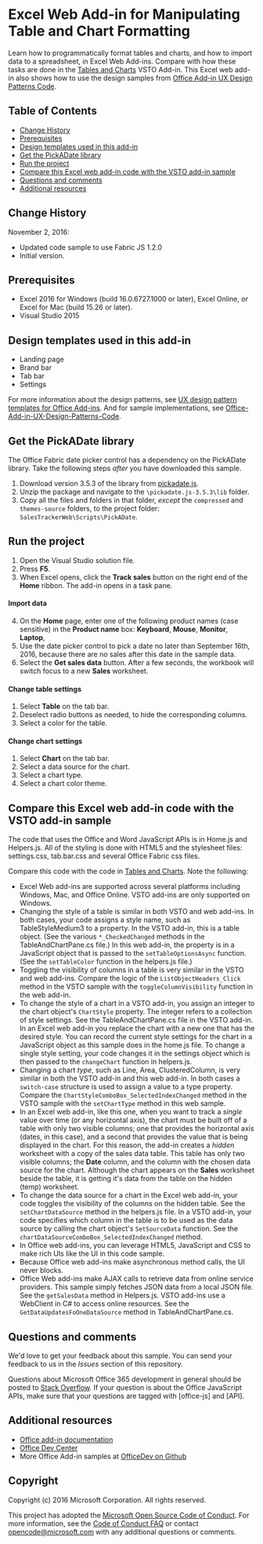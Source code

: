 # Excel Web Add-in for Manipulating Table and Chart Formatting

Learn how to programmatically format tables and charts, and how to import data to a spreadsheet, in Excel Web Add-ins. Compare with how these tasks are done in the [Tables and Charts](https://code.msdn.microsoft.com/VSTO-Generate-tables-and-f19859b3) VSTO Add-in. This Excel web add-in also shows how to use the design samples from [Office Add-in UX Design Patterns Code](https://github.com/OfficeDev/Office-Add-in-UX-Design-Patterns-Code). 

## Table of Contents
* [Change History](#change-history)
* [Prerequisites](#prerequisites)
* [Design templates used in this add-in](#design-templates-used-in-this-add-in)
* [Get the PickADate library](get-the-pickadate-library)
* [Run the project](#run-the-project)
* [Compare this Excel web add-in code with the VSTO add-in sample](#compare-this-web-add-in-code-with-the-VSTO-add-in-sample)
* [Questions and comments](#questions-and-comments)
* [Additional resources](#additional-resources)

## Change History

November 2, 2016:

* Updated code sample to use Fabric JS 1.2.0
* Initial version.

## Prerequisites

* Excel 2016 for Windows (build 16.0.6727.1000 or later), Excel Online, or Excel for Mac (build 15.26 or later).
* Visual Studio 2015 

## Design templates used in this add-in

- Landing page
- Brand bar
- Tab bar
- Settings

For more information about the design patterns, see [UX design pattern templates for Office Add-ins](https://dev.office.com/docs/add-ins/design/ux-design-patterns). And for sample implementations, see [Office-Add-in-UX-Design-Patterns-Code](https://github.com/OfficeDev/Office-Add-in-UX-Design-Patterns-Code).

## Get the PickADate library

The Office Fabric date picker control has a dependency on the PickADate library. Take the following steps *after* you have downloaded this sample.

1. Download version 3.5.3 of the library from [pickadate.js](https://github.com/amsul/pickadate.js/releases/tag/3.5.3). 
2. Unzip the package and navigate to the `\pickadate.js-3.5.3\lib` folder. 
3. Copy all the files and folders in that folder, *except* the `compressed` and `themes-source` folders, to the project folder: `SalesTrackerWeb\Scripts\PickADate`.

## Run the project

1. Open the Visual Studio solution file. 
2. Press **F5**. 
3. When Excel opens, click the **Track sales** button on the right end of the **Home** ribbon. The add-in opens in a task pane.

#### Import data

4. On the **Home** page, enter one of the following product names (case sensitive) in the **Product name** box: **Keyboard**, **Mouse**, **Monitor**, **Laptop**,
5. Use the date picker control to pick a date no later than September 16th, 2016, because there are no sales after this date in the sample data.
6. Select the **Get sales data** button. After a few seconds, the workbook will switch focus to a new **Sales** worksheet. 

#### Change table settings

1. Select **Table** on the tab bar. 
2. Deselect radio buttons as needed, to hide the corresponding columns.
3. Select a color for the table.

#### Change chart settings

1. Select **Chart** on the tab bar. 
2. Select a data source for the chart.
3. Select a chart type.
4. Select a chart color theme.

## Compare this Excel web add-in code with the VSTO add-in sample

The code that uses the Office and Word JavaScript APIs is in Home.js and Helpers.js. All of the styling is done with HTML5 and the stylesheet files: settings.css, tab.bar.css and several Office Fabric css files.

Compare this code with the code in [Tables and Charts](https://code.msdn.microsoft.com/VSTO-Generate-tables-and-f19859b3). Note the following:


- Excel Web add-ins are supported across several platforms including Windows, Mac, and Office Online. VSTO add-ins are only supported on Windows.
- Changing the style of a table is similar in both VSTO and web add-ins. In both cases, your code assigns a style name, such as TableStyleMedium3 to a property. In the VSTO add-in, this is a table object. (See the various `*_CheckedChanged` methods in the TableAndChartPane.cs file.) In this web add-in, the property is in a JavaScript object that is passed to the `setTableOptionsAsync` function. (See the `setTableColor` function in the helpers.js file.)
- Toggling the visibility of columns in a table is very similar in the VSTO and web add-ins. Compare the logic of the `ListObjectHeaders_Click` method in the VSTO sample with the `toggleColumnVisibility` function in the web add-in.
- To change the style of a chart in a VSTO add-in, you assign an integer to the chart object's `ChartStyle` property. The integer refers to a collection of style settings. See the TableAndChartPane.cs file in the VSTO add-in. In an Excel web add-in you replace the chart with a new one that has the desired style. You can record the current style settings for the chart in a JavaScript object as this sample does in the home.js file. To change a single style setting, your code changes it in the settings object which is then passed to the `changeChart` function in helpers.js.
- Changing a chart *type*, such as Line, Area, ClusteredColumn, is very similar in both the VSTO add-in and this web add-in. In both cases a `switch-case` structure is used to assign a value to a type property. Compare the `ChartStyleComboBox_SelectedIndexChanged` method in the VSTO sample with the `setChartType` method in this web sample. 
- In an Excel web add-in, like this one, when you want to track a *single* value over time (or any horizontal axis), the chart must be built off of a table with only two visible columns; one that provides the horizontal axis (dates, in this case), and a second that provides the value that is being displayed in the chart. For this reason, the add-in creates a *hidden* worksheet with a copy of the sales data table. This table has only two visible columns; the **Date** column, and the column with the chosen data source for the chart. Although the chart appears on the **Sales** worksheet beside the table, it is getting it's data from the table on the hidden (temp) worksheet.
- To change the data source for a chart in the Excel web add-in, your code toggles the visibility of the columns on the hidden table. See the `setChartDataSource` method in the helpers.js file. In a VSTO add-in, your code specifies which column in the table is to be used as the data source by calling the chart object's `SetSourceData` function. See the `chartDataSourceComboBox_SelectedIndexChanged` method.
- In Office web add-ins, you can leverage HTML5, JavaScript and CSS to make rich UIs like the UI in this code sample. 
- Because Office web add-ins make asynchronous method calls, the UI never blocks.
- Office Web add-ins make AJAX calls to retrieve data from online service providers. This sample simply fetches JSON data from a local JSON file. See the `getSalesData` method in Helpers.js. VSTO add-ins use a WebClient in C# to access online resources. See the `GetDataUpdatesFoOneDataSource` method in TableAndChartPane.cs.   


## Questions and comments

We'd love to get your feedback about this sample. You can send your feedback to us in the *Issues* section of this repository.

Questions about Microsoft Office 365 development in general should be posted to [Stack Overflow](http://stackoverflow.com/questions/tagged/office-js+API). If your question is about the Office JavaScript APIs, make sure that your questions are tagged with [office-js] and [API].

## Additional resources

* [Office add-in documentation](https://dev.office.com/docs/add-ins/overview/office-add-ins)
* [Office Dev Center](http://dev.office.com/)
* More Office Add-in samples at [OfficeDev on Github](https://github.com/officedev)

## Copyright
Copyright (c) 2016 Microsoft Corporation. All rights reserved.



This project has adopted the [Microsoft Open Source Code of Conduct](https://opensource.microsoft.com/codeofconduct/). For more information, see the [Code of Conduct FAQ](https://opensource.microsoft.com/codeofconduct/faq/) or contact [opencode@microsoft.com](mailto:opencode@microsoft.com) with any additional questions or comments.
